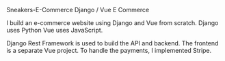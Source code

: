 Sneakers-E-Commerce
Django / Vue E Commerce

I build an e-commerce website using Django and Vue from scratch. Django uses Python Vue uses JavaScript.

Django Rest Framework is used to build the API and backend. The frontend is a separate Vue project. To handle the payments, I implemented Stripe.